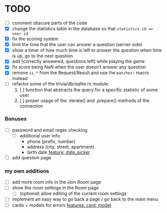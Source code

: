 # TODO
 - [ ] comment obscure parts of the code
 - [x] change the statistics table in the database so that `statistics.id == user.id`
 - [x] fix the scoring system
 - [x] limit the time that the user can answer a question (server side)
 - [x] show a timer of how much time is left to answer the question
    when time is up, go to the next question
 - [x] add [correctly answered, questions left] while playing the game
 - [x] fix score being NaN when the user doesn't answer any question
 - [x] remove `is_*` from the Request/Result and use the `matches!` macro instead
 - [ ] refactor some of the trivia/db/sqlite.rs module:
    1. [ ] function that abstracts the query for a specific statistic of some user
    2. [ ] proper usage of the .iterate() and .prepare() methods of the connection

### Bonuses
 - [ ] password and email regex checking
    * [ ] additional user info:
        - phone (prefix, number)
        - address (city, street, apartment)
        - birth date [feature: date_picker](https://github.com/iced-rs/iced_aw/tree/main/examples/date_picker/src/main.rs)
 - [ ] add question page

### my own additions
 - [ ] add more room info in the Join Room page
 - [ ] show the room settings in the Room page
    * [ ] (optional) allow editing of the current room settings
 - [ ] implement an easy way to go back a page / go back to the main menu
 - [ ] cards + models for errors [features: card, model](https://github.com/iced-rs/iced_aw/tree/main/examples/model/src/main.rs)
